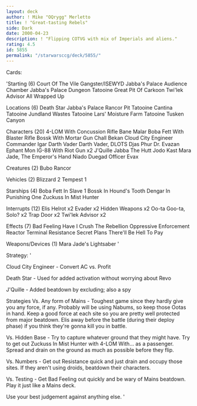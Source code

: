 ```yaml
---
layout: deck
author: ! Mike "OQrygg" Merletto
title: ! "Great-tasting Rebels"
side: Dark
date: 2000-04-23
description: ! "Flipping COTVG with mix of Imperials and aliens."
rating: 4.5
id: 5855
permalink: "/starwarsccg/deck/5855/"
---
```

Cards: 

'Starting (6)
Court Of The Vile Gangster/ISEWYD
Jabba's Palace Audience Chamber
Jabba's Palace Dungeon
Tatooine Great Pit Of Carkoon
Twi'lek Advisor
All Wrapped Up

Locations (6)
Death Star
Jabba's Palace Rancor Pit
Tatooine Cantina
Tatooine Jundland Wastes
Tatooine Lars' Moisture Farm
Tatooine Tusken Canyon

Characters (20)
4-LOM With Concussion Rifle
Bane Malar
Boba Fett With Blaster Rifle
Bossk With Mortar Gun
Chall Bekan
Cloud City Engineer
Commander Igar
Darth Vader
Darth Vader, DLOTS
Djas Phur
Dr. Evazan
Ephant Mon
IG-88 With Riot Gun x2
J'Quille
Jabba The Hutt
Jodo Kast
Mara Jade, The Emperor's Hand
Niado Duegad
Officer Evax

Creatures (2)
Bubo
Rancor

Vehicles (2)
Blizzard 2
Tempest 1

Starships (4)
Boba Fett In Slave 1
Bossk In Hound's Tooth
Dengar In Punishing One
Zuckuss In Mist Hunter

Interrupts (12)
Elis Helrot x2
Evader x2
Hidden Weapons x2
Oo-ta Goo-ta, Solo? x2
Trap Door x2
Twi'lek Advisor x2

Effects (7)
Bad Feeling Have I
Crush The Rebellion
Oppressive Enforcement
Reactor Terminal
Resistance
Secret Plans
There'll Be Hell To Pay

Weapons/Devices (1)
Mara Jade's Lightsaber '

Strategy: '

Cloud City Engineer - Convert AC vs. Profit

Death Star - Used for added activation without worrying about Revo

J'Quille - Added beatdown by excluding; also a spy

Strategies
Vs. Any form of Mains - Toughest game since they hardly give you any force, if any. Probably will be using Nabums, so keep those Ootas in hand. Keep a good force at each site so you are pretty well protected from major beatdown. Elis away before the battle (during their deploy phase) if you think they're gonna kill you in battle.

Vs. Hidden Base - Try to capture whatever ground that they might have. Try to get out Zuckuss In Mist Hunter with 4-LOM With... as a passenger. Spread and drain on the ground as much as possible before they flip.

Vs. Numbers - Get out Resistance quick and just drain and occupy those sites. If they aren't using droids, beatdown their characters.

Vs. Testing - Get Bad Feeling out quickly and be wary of Mains beatdown. Play it just like a Mains deck.

Use your best judgement against anything else. '

